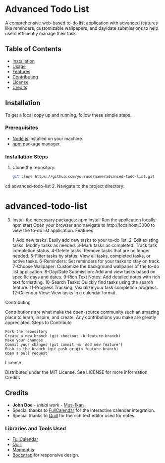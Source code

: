 
# Advanced Todo List

A comprehensive web-based to-do list application with advanced features like reminders, customizable wallpapers, and day/date submissions to help users efficiently manage their task.
## Table of Contents

- [Installation](#installation)
- [Usage](#usage)
- [Features](#features)
- [Contributing](#contributing)
- [License](#license)
- [Credits](#credits)

## Installation

To get a local copy up and running, follow these simple steps.

### Prerequisites

- [Node.js](https://nodejs.org/) installed on your machine.
- [npm](https://www.npmjs.com/) package manager.

### Installation Steps

1. Clone the repository:
   ```bash
   git clone https://github.com/yourusername/advanced-todo-list.git
cd advanced-todo-list
2. Navigate to the project directory:
# advanced-todo-list
3. Install the necessary packages:
   npm install
Run the application locally:
   npm start
Open your browser and navigate to http://localhost:3000 to view the to-do list application.
Features

    1-Add new tasks: Easily add new tasks to your to-do list.
    2-Edit existing tasks: Modify tasks as needed.
    3-Mark tasks as completed: Track task completion status.
    4-Delete tasks: Remove tasks that are no longer needed.
    5-Filter tasks by status: View all tasks, completed tasks, or active tasks.
    6-Reminders: Set reminders for your tasks to stay on track.
    7-Choose Wallpaper: Customize the background wallpaper of the to-do list application.
    8-Day/Date Submission: Add and view tasks based on specific days and dates.
    9-Rich Text Notes: Add detailed notes with rich text formatting.
    10-Search Tasks: Quickly find tasks using the search feature.
    11-Progress Tracking: Visualize your task completion progress.
    12-Calendar View: View tasks in a calendar format.

Contributing

Contributions are what make the open-source community such an amazing place to learn, inspire, and create. Any contributions you make are greatly appreciated.
Steps to Contribute

    Fork the repository
    Create a new branch (git checkout -b feature-branch)
    Make your changes
    Commit your changes (git commit -m 'Add new feature')
    Push to the branch (git push origin feature-branch)
    Open a pull request

License

Distributed under the MIT License. See LICENSE for more information.
Credits

## Credits

- **John Doe** - *Initial work* - [Mus-1kan](://github.com/Mus-1kan)
- Special thanks to [FullCalendar](https://fullcalendar.io/) for the interactive calendar integration.
- Special thanks to [Quill](https://quilljs.com/) for the rich text editor used for notes.

### Libraries and Tools Used

- [FullCalendar](https://fullcalendar.io/)
- [Quill](https://quilljs.com/)
- [Moment.js](https://momentjs.com/)
- [Bootstrap](https://getbootstrap.com/) for responsive design.
